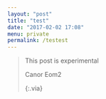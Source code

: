 ```yaml
---
layout: "post"
title: "test"
date: "2017-02-02 17:08"
menu: private
permalink: /testest
---
```


> This post is experimental
> <p>Canor Eom2</p>{:.via}
